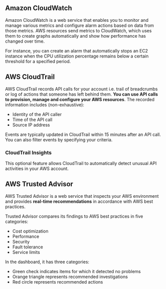 ## Amazon CloudWatch

Amazon CloudWatch is a web service that enables you to monitor and manage various metrics and configure alarm actions based on data from those metrics. AWS resources send metrics to CloudWatch, which uses them to create graphs automatically and show how performance has changed over time.

For instance, you can create an alarm that automatically stops an EC2 instance when the CPU utilization percentage remains below a certain threshold for a specified period.

## AWS CloudTrail

AWS CloudTrail records API calls for your account i.e. trail of breadcrumbs or log of actions that someone has left behind them. **You can use API calls to provision, manage and configure your AWS resources**. The recorded information includes (non-exhaustive):

- Identity of the API caller
- Time of the API call
- Source IP address

Events are typically updated in CloudTrail within 15 minutes after an API call. You can also filter events by specifying your criteria.

### CloudTrail Insights

This optional feature allows CloudTrail to automatically detect unusual API activities in your AWS account.

## AWS Trusted Advisor

AWS Trusted Advisor is a web service that inspects your AWS environment and provides **real-time recommendations** in accordance with AWS best practices.

Trusted Advisor compares its findings to AWS best practices in five categories:

- Cost optimization
- Performance
- Security
- Fault tolerance
- Service limits

In the dashboard, it has three categories:

- Green check indicates items for which it detected no problems
- Orange triangle represents recommended investigations
- Red circle represents recommended actions
